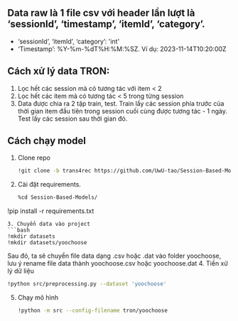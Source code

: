 ## Data raw là 1 file csv với header lần lượt là ‘sessionId’, ‘timestamp’, ‘itemId’, ‘category’.
+ ‘sessionId’, ‘itemId’, ‘category’: 'int'
+ ‘Timestamp’: %Y-%m-%dT%H:%M:%SZ. Ví dụ: 2023-11-14T10:20:00Z

## Cách xử lý data TRON:
1. Lọc hết các session mà có tương tác với item < 2
2. Lọc hết các item mà có tương tác < 5 trong từng session
3. Data được chia ra 2 tập train, test. Train lấy các session phía trước của thời gian item đầu tiên trong session cuối cùng được tương tác - 1 ngày. Test lấy các session sau thời gian đó.

## Cách chạy model
1. Clone repo
   ```bash
   !git clone -b trans4rec https://github.com/UwU-tao/Session-Based-Models.git
   ```
2. Cài đặt requirements.
   ```bash
   %cd Session-Based-Models/
  !pip install -r requirements.txt
  ```
3. Chuyển data vào project
  ```bash
  !mkdir datasets
  !mkdir datasets/yoochoose
  ```
Sau đó, ta sẽ chuyển file data dạng .csv hoặc .dat vào folder yoochoose, lưu ý rename file data thành yoochoose.csv hoặc yoochoose.dat
4. Tiền xử lý dữ liệu
  ```bash
  !python src/preprocessing.py --dataset 'yoochoose'
  ```
5. Chạy mô hình
   ```bash
   !python -m src --config-filename tron/yoochoose
   ```
